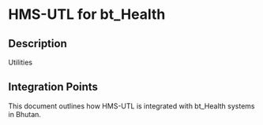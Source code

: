 # HMS-UTL for bt_Health

## Description

Utilities

## Integration Points

This document outlines how HMS-UTL is integrated with bt_Health systems in Bhutan.
